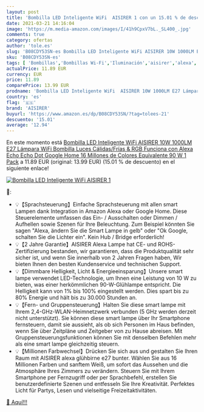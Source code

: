 ```yaml
---
layout: post
title: 'Bombilla LED Inteligente WiFi  AISIRER 1 con un 15.01 % de descuento'
date: 2021-03-21 14:16:04
image: 'https://m.media-amazon.com/images/I/41h9CpxV7bL._SL400_.jpg'
comments: true
category: ofertas
author: 'tole.es'
slug: 'B08CDY53SN-es Bombilla LED Inteligente WiFi AISIRER 10W 1000LM E27...'
sku: 'B08CDY53SN-es'
tags: [ 'Bombillas','Bombillas Wi-Fi','Iluminación','aisirer','alexa','google','home', ]
actualPrice: 11.89 EUR
currency: EUR
price: 11.89
comparePrice: 13.99 EUR
prodname: 'Bombilla LED Inteligente WiFi  AISIRER 10W 1000LM E27 Lámpara  WiFi Bombilla Luces Cálidas/Frías & RGB Funciona con Alexa  Echo  Echo Dot  Google Home  16 Millones de Colores  Equivalente 90 W  1 Pack'
country: 'es'
flag: '🇪🇸'
brand: 'AISIRER'
buyurl: 'https://www.amazon.es/dp/B08CDY53SN/?tag=tolees-21'
descuento: '15.01'
average: '12.94'
---
```


En este momento está [Bombilla LED Inteligente WiFi  AISIRER 10W 1000LM E27 Lámpara  WiFi Bombilla Luces Cálidas/Frías & RGB Funciona con Alexa  Echo  Echo Dot  Google Home  16 Millones de Colores  Equivalente 90 W  1 Pack](https://www.amazon.es/dp/B08CDY53SN/?tag=tolees-21) a 11.89 EUR (original: 13.99 EUR) (15.01 %  de descuento) en el siguiente enlace!

[![Bombilla LED Inteligente WiFi  AISIRER 1](https://m.media-amazon.com/images/I/41h9CpxV7bL._SL400_.jpg)](https://www.amazon.es/dp/B08CDY53SN/?tag=tolees-21)

🔎:

- 💡【Sprachsteuerung】Einfache Sprachsteuerung mit allen smart Lampen dank Integration in Amazon Alexa oder Google Home. Diese Steuerelemente umfassen das Ein- / Ausschalten oder Dimmen / Aufhellen sowie Szenen für Ihre Beleuchtung. Zum Beispiel könnten Sie sagen "Alexa, ändern Sie die Smart Lampe in gelb" oder "Ok Google, schalten Sie die Lichter ein". Kein Hub / Bridge erforderlich!
- 💡【2 Jahre Garantie】AISIRER Alexa Lampe hat CE- und ROHS-Zertifizierung bestanden, wir garantieren, dass die Produktqualität sehr sicher ist, und wenn Sie innerhalb von 2 Jahren Fragen haben, Wir bieten Ihnen den besten Kundenservice und technischen Support.
- 💡【Dimmbare Helligkeit, Licht & Energieeinsparung】Unsere smart lampe verwendet LED-Technologie, um Ihnen eine Leistung von 10 W zu bieten, was einer herkömmlichen 90-W-Glühlampe entspricht. Die Helligkeit kann von 1% bis 100% eingestellt werden. Dies spart bis zu 80% Energie und hält bis zu 30.000 Stunden an.
- 💡【Fern- und Gruppensteuerung】Halten Sie diese smart lampe mit Ihrem 2,4-GHz-WLAN-Heimnetzwerk verbunden (5 GHz werden derzeit nicht unterstützt). Sie können diese smart lampe über Ihr Smartphone fernsteuern, damit sie aussieht, als ob sich Personen im Haus befinden, wenn Sie über Zeitpläne und Zeitgeber von zu Hause abreisen. Mit Gruppensteuerungsfunktionen können Sie mit denselben Befehlen mehr als eine smart lampe gleichzeitig steuern.
- 💡【Millionen Farbwechsel】Drücken Sie sich aus und gestalten Sie Ihren Raum mit AISIRER alexa glühbirne e27 bunter. Wählen Sie aus 16 Millionen Farben und sanftem Weiß, um sofort das Aussehen und die Atmosphäre Ihres Zimmers zu verändern. Steuern Sie mit Ihrem Smartphone per Fernzugriff oder per Sprachbefehl, erstellen Sie benutzerdefinierte Szenen und entfesseln Sie Ihre Kreativität. Perfektes Licht für Partys, Lesen und vielseitige Freizeitaktivitäten.

[🛒 Aquí!!!](https://www.amazon.es/dp/B08CDY53SN/?tag=tolees-21)
